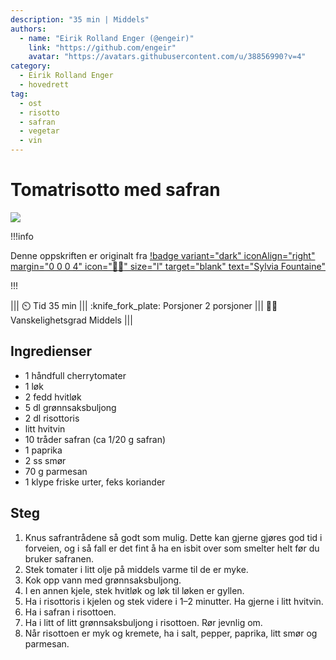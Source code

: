 ```yaml
---
description: "35 min | Middels"
authors:
  - name: "Eirik Rolland Enger (@engeir)"
    link: "https://github.com/engeir"
    avatar: "https://avatars.githubusercontent.com/u/38856990?v=4"
category:
  - Eirik Rolland Enger
  - hovedrett
tag:
  - ost
  - risotto
  - safran
  - vegetar
  - vin
---
```


# Tomatrisotto med safran

![](/static/tomatrisotto-med-safran/tomatrisotto-med-safran.webp)

!!!info

Denne oppskriften er originalt fra
[!badge variant="dark" iconAlign="right" margin="0 0 0 4" icon=":cook:" size="l" target="blank" text="Sylvia Fountaine"](https://www.feastingathome.com/tomato-risotto/)

!!!

<!-- dprint-ignore-start -->
||| :timer_clock: Tid
35 min
||| :knife_fork_plate: Porsjoner
2 porsjoner
||| :cook: Vanskelighetsgrad
Middels
|||
<!-- dprint-ignore-end -->

## Ingredienser

- 1 håndfull cherrytomater
- 1 løk
- 2 fedd hvitløk
- 5 dl grønnsaksbuljong
- 2 dl risottoris
- litt hvitvin
- 10 tråder safran (ca 1/20 g safran)
- 1 paprika
- 2 ss smør
- 70 g parmesan
- 1 klype friske urter, feks koriander

## Steg

1. Knus safrantrådene så godt som mulig. Dette kan gjerne gjøres god tid i forveien, og i så fall er det fint å ha en isbit over som smelter helt før du bruker safranen.
2. Stek tomater i litt olje på middels varme til de er myke.
3. Kok opp vann med grønnsaksbuljong.
4. I en annen kjele, stek hvitløk og løk til løken er gyllen.
5. Ha i risottoris i kjelen og stek videre i 1–2 minutter. Ha gjerne i litt hvitvin.
6. Ha i safran i risottoen.
7. Ha i litt of litt grønnsaksbuljong i risottoen. Rør jevnlig om.
8. Når risottoen er myk og kremete, ha i salt, pepper, paprika, litt smør og parmesan.

<script type="application/ld+json">
{
  "@context": "https://schema.org/",
  "@type": "Recipe",
  "name": "Tomatrisotto med safran",
  "image": "/static/tomatrisotto-med-safran/tomatrisotto-med-safran.webp",
  "author": {
    "@type": "Person",
    "name": "Sylvia Fountaine",
    "url": "https://www.feastingathome.com/tomato-risotto/"
  },
  "datePublished": "2024-06-12",
  "description": "35 min | Middels",
  "prepTime": "15 min",
  "cookTime": "20 min",
  "totalTime": "35 min",
  "recipeYield": "2 porsjoner",
  "recipeCategory": "hovedrett",
  "recipeCuisine": "italiensk",
  "keywords": "ost, risotto, safran, vegetar, vin",
  "recipeIngredient": [
    "1 håndfull cherrytomater",
    "1 løk",
    "2 fedd hvitløk",
    "5 dl grønnsaksbuljong",
    "2 dl risottoris",
    "litt hvitvin",
    "10 tråder safran (ca 1/20 g safran)",
    "1 paprika",
    "2 ss smør",
    "70 g parmesan",
    "1 klype friske urter, feks koriander"
  ],
  "recipeInstructions": [
    {
      "@type": "HowToStep",
      "text": "Knus safrantrådene så godt som mulig. Dette kan gjerne gjøres god tid i forveien, og i så fall er det fint å ha en isbit over som smelter helt før du bruker safranen."
    },
    {
      "@type": "HowToStep",
      "text": "Stek tomater i litt olje på middels varme til de er myke."
    },
    {
      "@type": "HowToStep",
      "text": "Kok opp vann med grønnsaksbuljong."
    },
    {
      "@type": "HowToStep",
      "text": "I en annen kjele, stek hvitløk og løk til løken er gyllen."
    },
    {
      "@type": "HowToStep",
      "text": "Ha i risottoris i kjelen og stek videre i 1–2 minutter. Ha gjerne i litt hvitvin."
    },
    {
      "@type": "HowToStep",
      "text": "Ha i safran i risottoen."
    },
    {
      "@type": "HowToStep",
      "text": "Ha i litt of litt grønnsaksbuljong i risottoen. Rør jevnlig om."
    },
    {
      "@type": "HowToStep",
      "text": "Når risottoen er myk og kremete, ha i salt, pepper, paprika, litt smør og parmesan."
    }
  ]
}
</script>
